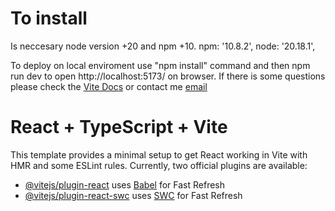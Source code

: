 # To install
Is neccesary node version +20 and npm +10.
  npm: '10.8.2',
  node: '20.18.1',

To deploy on local enviroment use "npm install" command and then npm run dev to open http://localhost:5173/ on browser. If there is some questions please check the [Vite Docs](https://vite.dev/guide/) or contact me [email](mailto:guerrerogenesisd@gmail.com)


# React + TypeScript + Vite

This template provides a minimal setup to get React working in Vite with HMR and some ESLint rules.
Currently, two official plugins are available:

- [@vitejs/plugin-react](https://github.com/vitejs/vite-plugin-react/blob/main/packages/plugin-react/README.md) uses [Babel](https://babeljs.io/) for Fast Refresh
- [@vitejs/plugin-react-swc](https://github.com/vitejs/vite-plugin-react-swc) uses [SWC](https://swc.rs/) for Fast Refresh

